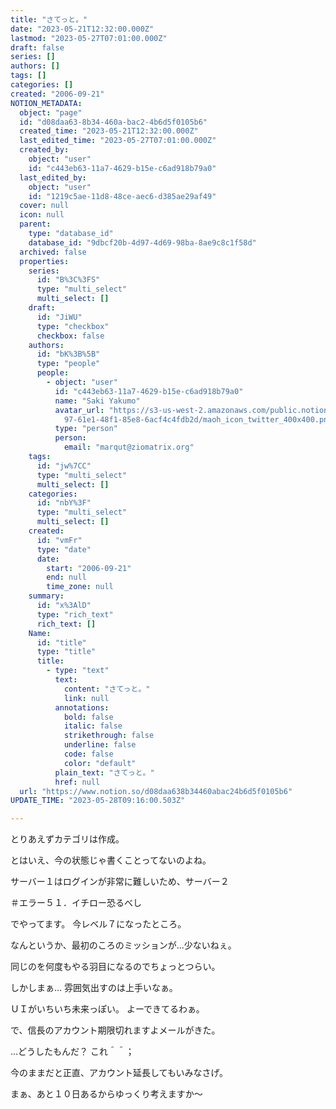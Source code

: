```yaml
---
title: "さてっと。"
date: "2023-05-21T12:32:00.000Z"
lastmod: "2023-05-27T07:01:00.000Z"
draft: false
series: []
authors: []
tags: []
categories: []
created: "2006-09-21"
NOTION_METADATA:
  object: "page"
  id: "d08daa63-8b34-460a-bac2-4b6d5f0105b6"
  created_time: "2023-05-21T12:32:00.000Z"
  last_edited_time: "2023-05-27T07:01:00.000Z"
  created_by:
    object: "user"
    id: "c443eb63-11a7-4629-b15e-c6ad918b79a0"
  last_edited_by:
    object: "user"
    id: "1219c5ae-11d8-48ce-aec6-d385ae29af49"
  cover: null
  icon: null
  parent:
    type: "database_id"
    database_id: "9dbcf20b-4d97-4d69-98ba-8ae9c8c1f58d"
  archived: false
  properties:
    series:
      id: "B%3C%3FS"
      type: "multi_select"
      multi_select: []
    draft:
      id: "JiWU"
      type: "checkbox"
      checkbox: false
    authors:
      id: "bK%3B%5B"
      type: "people"
      people:
        - object: "user"
          id: "c443eb63-11a7-4629-b15e-c6ad918b79a0"
          name: "Saki Yakumo"
          avatar_url: "https://s3-us-west-2.amazonaws.com/public.notion-static.com/3ad1c4\
            97-61e1-48f1-85e8-6acf4c4fdb2d/maoh_icon_twitter_400x400.png"
          type: "person"
          person:
            email: "marqut@ziomatrix.org"
    tags:
      id: "jw%7CC"
      type: "multi_select"
      multi_select: []
    categories:
      id: "nbY%3F"
      type: "multi_select"
      multi_select: []
    created:
      id: "vmFr"
      type: "date"
      date:
        start: "2006-09-21"
        end: null
        time_zone: null
    summary:
      id: "x%3AlD"
      type: "rich_text"
      rich_text: []
    Name:
      id: "title"
      type: "title"
      title:
        - type: "text"
          text:
            content: "さてっと。"
            link: null
          annotations:
            bold: false
            italic: false
            strikethrough: false
            underline: false
            code: false
            color: "default"
          plain_text: "さてっと。"
          href: null
  url: "https://www.notion.so/d08daa638b34460abac24b6d5f0105b6"
UPDATE_TIME: "2023-05-28T09:16:00.503Z"

---
```

<link rel="stylesheet" href="https://cdn.jsdelivr.net/npm/katex@0.16.2/dist/katex.min.css" integrity="sha384-bYdxxUwYipFNohQlHt0bjN/LCpueqWz13HufFEV1SUatKs1cm4L6fFgCi1jT643X" crossorigin="anonymous">


とりあえずカテゴリは作成。


とはいえ、今の状態じゃ書くことってないのよね。


サーバー１はログインが非常に難しいため、サーバー２


＃エラー５１．イチロー恐るべし


でやってます。 今レベル７になったところ。


なんというか、最初のころのミッションが…少ないねぇ。


同じのを何度もやる羽目になるのでちょっとつらい。


しかしまぁ… 雰囲気出すのは上手いなぁ。


ＵＩがいちいち未来っぽい。 よーできてるわぁ。


で、信長のアカウント期限切れますよメールがきた。


…どうしたもんだ？ これ＾＾；


今のままだと正直、アカウント延長してもいみなさげ。


まぁ、あと１０日あるからゆっくり考えますか～

